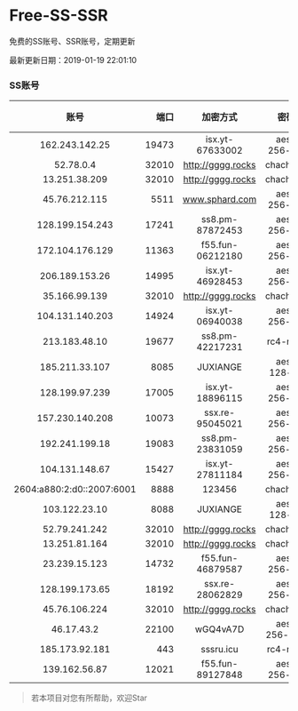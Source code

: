 # Free-SS-SSR

免费的SS账号、SSR账号，定期更新

最新更新日期：2019-01-19 22:01:10 

### SS账号
|账号|端口|加密方式|密码|更新时间|国家|
|:-----:|-----:|:----:|:----:|:----:|:----:|
|162.243.142.25|19473|isx.yt-67633002|aes-256-cfb|21:57:04|US|
|52.78.0.4|32010|http://gggg.rocks|chacha20|21:57:13|KR|
|13.251.38.209|32010|http://gggg.rocks|chacha20|21:57:18|SG|
|45.76.212.115|5511|www.sphard.com|aes-256-cfb|21:52:05|JP|
|128.199.154.243|17241|ss8.pm-87872453|aes-256-cfb|21:57:05|SG|
|172.104.176.129|11363|f55.fun-06212180|aes-256-cfb|21:57:05|SG|
|206.189.153.26|14995|isx.yt-46928453|aes-256-cfb|21:57:05|SG|
|35.166.99.139|32010|http://gggg.rocks|chacha20|21:57:35|US|
|104.131.140.203|14924|isx.yt-06940038|aes-256-cfb|21:57:04|US|
|213.183.48.10|19677|ss8.pm-42217231|rc4-md5|21:57:05|RU|
|185.211.33.107|8085|JUXIANGE|aes-128-ctr|21:57:12|US|
|128.199.97.239|17005|isx.yt-18896115|aes-256-cfb|21:57:05|SG|
|157.230.140.208|10073|ssx.re-95045021|aes-256-cfb|21:57:07|US|
|192.241.199.18|19083|ss8.pm-23831059|aes-256-cfb|21:57:04|US|
|104.131.148.67|15427|isx.yt-27811184|aes-256-cfb|21:57:04|US|
|2604:a880:2:d0::2007:6001|8888|123456|chacha20|21:57:12|US|
|103.122.23.10|8088|JUXIANGE|aes-128-ctr|21:57:09|US|
|52.79.241.242|32010|http://gggg.rocks|chacha20|21:57:20|KR|
|13.251.81.164|32010|http://gggg.rocks|chacha20|21:57:23|SG|
|23.239.15.123|14732|f55.fun-46879587|aes-256-cfb|21:57:03|US|
|128.199.173.65|18192|ssx.re-28062829|aes-256-cfb|21:57:05|SG|
|45.76.106.224|32010|http://gggg.rocks|chacha20|21:57:12|JP|
|46.17.43.2|22100|wGQ4vA7D|aes-256-gcm|21:32:15|RU|
|185.173.92.181|443|sssru.icu|rc4-md5|21:57:21|RU|
|139.162.56.87|12021|f55.fun-89127848|aes-256-cfb|21:57:05|SG|


> 若本项目对您有所帮助，欢迎Star